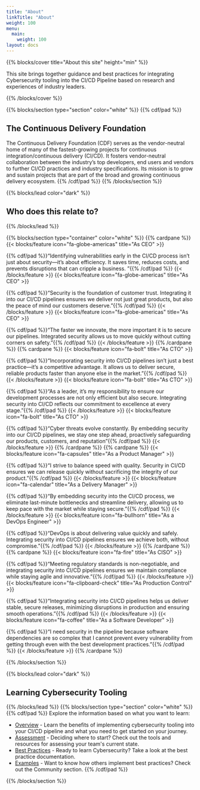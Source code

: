 ```yaml
---
title: "About"
linkTitle: "About"
weight: 100
menu:
  main:
    weight: 100
layout: docs
---
```


{{% blocks/cover title="About this site" height="min" %}}

This site brings together guidance and best practices for integrating Cybersecurity tooling into the CI/CD Pipeline
based on research and experiences of industry leaders.

{{% /blocks/cover %}}


{{% blocks/section type="section" color="white" %}}
{{% cdf/pad %}}
## The Continuous Delivery Foundation

The Continuous Delivery Foundation (CDF) serves as the vendor-neutral home of
many of the fastest-growing projects for continuous integration/continuous
delivery (CI/CD). It fosters vendor-neutral collaboration between the industry’s
top developers, end users and vendors to further CI/CD practices and
industry specifications. Its mission is to grow and sustain projects that are
part of the broad and growing continuous delivery ecosystem.
{{% /cdf/pad %}}
{{% /blocks/section %}}

{{% blocks/lead color="dark" %}}
## Who does this relate to?

{{% /blocks/lead %}}

{{% blocks/section type="container" color="white" %}}
{{% cardpane %}}
{{< blocks/feature icon="fa-globe-americas" title="As CEO" >}}

{{% cdf/pad %}}“Identifying vulnerabilities early in the CI/CD process isn’t just about security—it’s about efficiency. It saves time, reduces costs, and prevents disruptions that can cripple a business. ”{{% /cdf/pad %}}
{{< /blocks/feature >}}
{{< blocks/feature icon="fa-globe-americas" title="As CEO" >}}

{{% cdf/pad %}}“Security is the foundation of customer trust. Integrating it into our CI/CD pipelines ensures we deliver not just great products, but also the peace of mind our customers deserve.”{{% /cdf/pad %}}
{{< /blocks/feature >}}
{{< blocks/feature icon="fa-globe-americas" title="As CEO" >}}

{{% cdf/pad %}}“The faster we innovate, the more important it is to secure our pipelines. Integrated security allows us to move quickly without cutting corners on safety.”{{% /cdf/pad %}}
{{< /blocks/feature >}}
{{% /cardpane %}}
{{% cardpane %}}
{{< blocks/feature icon="fa-bolt" title="As CTO" >}}

{{% cdf/pad %}}“Incorporating security into CI/CD pipelines isn’t just a best practice—it’s a competitive advantage. It allows us to deliver secure, reliable products faster than anyone else in the market.”{{% /cdf/pad %}}
{{< /blocks/feature >}}
{{< blocks/feature icon="fa-bolt" title="As CTO" >}}

{{% cdf/pad %}}“As a leader, it’s my responsibility to ensure our development processes are not only efficient but also secure. Integrating security into CI/CD reflects our commitment to excellence at every stage.”{{% /cdf/pad %}}
{{< /blocks/feature >}}
{{< blocks/feature icon="fa-bolt" title="As CTO" >}}

{{% cdf/pad %}}“Cyber threats evolve constantly. By embedding security into our CI/CD pipelines, we stay one step ahead, proactively safeguarding our products, customers, and reputation”{{% /cdf/pad %}}
{{< /blocks/feature >}}
{{% /cardpane %}}
{{% cardpane %}}
{{< blocks/feature icon="fa-capsules" title="As a Product Manager" >}}

{{% cdf/pad %}}“I strive to balance speed with quality. Security in CI/CD ensures we can release quickly without sacrificing the integrity of our product.”{{% /cdf/pad %}}
{{< /blocks/feature >}}
{{< blocks/feature icon="fa-calendar" title="As a Delivery Manager" >}}

{{% cdf/pad %}}“By embedding security into the CI/CD process, we eliminate last-minute bottlenecks and streamline delivery, allowing us to keep pace with the market while staying secure.”{{% /cdf/pad %}}
{{< /blocks/feature >}}
{{< blocks/feature icon="fa-bullhorn" title="As a DevOps Engineer" >}}

{{% cdf/pad %}}“DevOps is about delivering value quickly and safely. Integrating security into CI/CD pipelines ensures we achieve both, without compromise.”{{% /cdf/pad %}}
{{< /blocks/feature >}}
{{% /cardpane %}}
{{% cardpane %}}
{{< blocks/feature icon="fa-fire" title="As CISO" >}}

{{% cdf/pad %}}“Meeting regulatory standards is non-negotiable, and integrating security into CI/CD pipelines ensures we maintain compliance while staying agile and innovative.”{{% /cdf/pad %}}
{{< /blocks/feature >}}
{{< blocks/feature icon="fa-clipboard-check" title="As Production Control" >}}

{{% cdf/pad %}}“Integrating security into CI/CD pipelines helps us deliver stable, secure releases, minimizing disruptions in production and ensuring smooth operations.”{{% /cdf/pad %}}
{{< /blocks/feature >}}
{{< blocks/feature icon="fa-coffee" title="As a Software Developer" >}}

{{% cdf/pad %}}“I need security in the pipeline because software dependencies are so complex that I cannot prevent every vulnerability from getting through even with the best development practices.”{{% /cdf/pad %}}
{{< /blocks/feature >}}
{{% /cardpane %}}

{{% /blocks/section %}}


{{% blocks/lead color="dark" %}}
## Learning Cybersecurity Tooling
{{% /blocks/lead %}}
{{% blocks/section type="section" color="white" %}}
{{% cdf/pad %}}
Explore the information based on what you want to learn:

- [Overview](/learn/overview) - Learn the benefits of
  implementing cybersecurity tooling into your CI/CD pipeline and what you need to get started on your journey.
- [Assessment](/learn/assess) - Deciding where to start? Check out the tools and resources for assessing
  your team's current state.
- [Best Practices](/learn) - Ready to learn Cybersecurity? Take a look at the best practice documentation.
- [Examples](/community) - Want to know how others implement best practices? Check out the
  Community section.
{{% /cdf/pad %}}

{{% /blocks/section %}}









